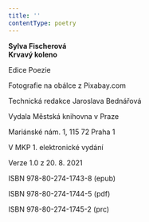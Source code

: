 ```yaml
---
title: ''
contentType: poetry
---
```


<section>

**Sylva Fischerová  
Krvavý koleno**

</section>

<section>

Edice Poezie

Fotografie na obálce z Pixabay.com

Technická redakce Jaroslava Bednářová

</section>

<section>

Vydala Městská knihovna v Praze

Mariánské nám. 1, 115 72 Praha 1

</section>

<section>

V MKP 1. elektronické vydání

Verze 1.0 z 20. 8. 2021

</section>

<section>

ISBN 978-80-274-1743-8 (epub)

ISBN 978-80-274-1744-5 (pdf)

ISBN 978-80-274-1745-2 (prc)

</section>
